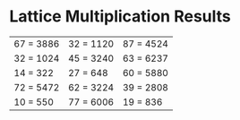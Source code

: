 # Lattice Multiplication Results

|   |   |   |
|---|---|---|
| 67 = 3886 | 32 = 1120 | 87 = 4524 |
| 32 = 1024 | 45 = 3240 | 63 = 6237 |
| 14 = 322 | 27 = 648 | 60 = 5880 |
| 72 = 5472 | 62 = 3224 | 39 = 2808 |
| 10 = 550 | 77 = 6006 | 19 = 836 |
